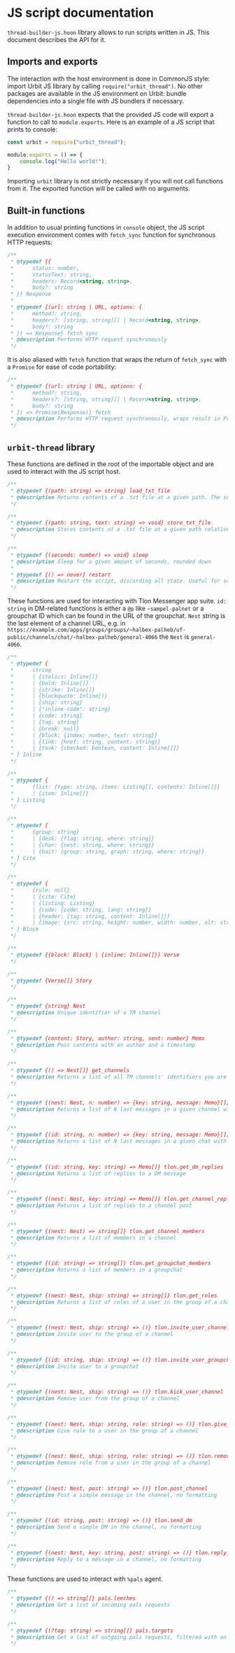 # JS script documentation

`thread-builder-js.hoon` library allows to run scripts written in JS. This document describes the API for it.

## Imports and exports

The interaction with the host environment is done in CommonJS style: import Urbit JS library by calling `require("urbit_thread")`. No other packages are available in the JS environment on Urbit: bundle dependencies into a single file with JS bundlers if necessary.

`thread-builder-js.hoon` expects that the provided JS code will export a function to call to `module.exports`. Here is an example of a JS script that prints to console:

```js
const urbit = require("urbit_thread");

module.exports = () => {
    console.log("Hello world!");
}
```

Importing `urbit` library is not strictly necessary if you will not call functions from it. The exported function will be called with no arguments.

## Built-in functions

In addition to usual printing functions in `console` object, the JS script execution environment comes with `fetch_sync` function for synchronous HTTP requests:

```js
/**
 * @typedef {{
 *      status: number,
 *      statusText: string,
 *      headers: Record<string, string>,
 *      body?: string
 * }} Response
 * 
 * @typedef {(url: string | URL, options: {
 *      method?: string,
 *      headers?: [string, string][] | Record<string, string>,
 *      body?: string
 * }) => Response} fetch_sync
 * @description Performs HTTP request synchronously
 */
```

It is also aliased with `fetch` function that wraps the return of `fetch_sync` with a `Promise` for ease of code portability:

```js
/**
 * @typedef {(url: string | URL, options: {
 *      method?: string,
 *      headers?: [string, string][] | Record<string, string>,
 *      body?: string
 * }) => Promise(Response)} fetch
 * @description Performs HTTP request synchronously, wraps result in Promise
 */
```

## `urbit-thread` library

These functions are defined in the root of the importable object and are used to interact with the JS script host.

```js
/**
 * @typedef {(path: string) => string} load_txt_file
 * @description Returns contents of a .txt file at a given path. The search is not global and is performed in the filesystem partition for JS threads
 */

/**
 * @typedef {(path: string, text: string) => void} store_txt_file
 * @description Stores contents of a .txt file at a given path relative to the JS script directory
 */

/**
 * @typedef {(seconds: number) => void} sleep
 * @description Sleep for a given amount of seconds, rounded down
 * 
 * @typedef {() => never} restart
 * @description Restart the script, discarding all state. Useful for scripts that run for a very long time and would otherwise spend all memory on urwasm event log
 */
```

These functions are used for interacting with Tlon Messenger app suite. `id: string` in DM-related functions is either a `@p` like `~sampel-palnet` or a groupchat ID which can be found in the URL of the groupchat. `Nest` string is the last element of a channel URL, e.g. in `https://example.com/apps/groups/groups/~halbex-palheb/uf-public/channels/chat/~halbex-palheb/general-4066` the `Nest` is `general-4066`.

```js
/**
 * @typedef {
 *      string
 *      | {italics: Inline[]}
 *      | {bold: Inline[]}
 *      | {strike: Inline[]}
 *      | {blockquote: Inline[]}
 *      | {ship: string}
 *      | {"inline-code": string}
 *      | {code: string}
 *      | {tag: string}
 *      | {break: null}
 *      | {block: {index: number, text: string}}
 *      | {link: {href: string, content: string}}
 *      | {task: {checked: boolean, content: Inline[]}}
 * } Inline
 */

/**
 * @typedef {
 *      {list: {type: string, items: Listing[], contents: Inline[]}}
 *      | {item: Inline[]}
 * } Listing
 */

/**
 * @typedef {
 *      {group: string}
 *      | {desk: {flag: string, where: string}}
 *      | {chan: {nest: string, where: string}}
 *      | {bait: {group: string, graph: string, where: string}}
 * } Cite
 */

/**
 * @typedef {
 *      {rule: null}
 *      | {cite: Cite}
 *      | {listing: Listing}
 *      | {code: {code: string, lang: string}}
 *      | {header: {tag: string, content: Inline[]}}
 *      | {image: {src: string, height: number, width: number, alt: string}}
 * } Block
 */

/**
 * @typedef {{block: Block} | {inline: Inline[]}} Verse
 */

/**
 * @typedef {Verse[]} Story
 */

/**
 * @typedef {string} Nest
 * @description Unique identifier of a TM channel
 */

/**
 * @typedef {content: Story, author: string, sent: number} Memo
 * @description Post contents with an author and a timestamp
 */

/**
 * @typedef {() => Nest[]} get_channels
 * @description Returns a list of all TM channels' identifiers you are currently in
 */

/**
 * @typedef {(nest: Nest, n: number) => {key: string, message: Memo}[]} get_channel-messages
 * @description Returns a list of N last messages in a given channel with their unique keys
 */

/**
 * @typedef {(id: string, n: number) => {key: string, message: Memo}[]} get_dm_messages
 * @description Returns a list of N last messages in a given chat with their unique keys
 */

/**
 * @typedef {(id: string, key: string) => Memo[]} tlon.get_dm_replies
 * @description Returns a list of replies to a DM message
 */

/**
 * @typedef {(nest: Nest, key: string) => Memo[]} tlon.get_channel_replies
 * @description Returns a list of replies to a channel post
 */

/**
 * @typedef {(nest: Nest) => string[]} tlon.get_channel_members
 * @description Returns a list of members in a channel
 */

/**
 * @typedef {(id: string) => string[]} tlon.get_groupchat_members
 * @description Returns a list of members in a groupchat
 */

/**
 * @typedef {(nest: Nest, ship: string) => string[]} tlon.get_roles
 * @description Returns a list of roles of a user in the group of a channel
 */

/**
 * @typedef {(nest: Nest, ship: string) => ()} tlon.invite_user_channel
 * @description Invite user to the group of a channel
 */

/**
 * @typedef {(id: string, ship: string) => ()} tlon.invite_user_groupchat
 * @description Invite user to a groupchat
 */

/**
 * @typedef {(nest: Nest, ship: string) => ()} tlon.kick_user_channel
 * @description Remove user from the group of a channel
 */

/**
 * @typedef {(nest: Nest, ship: string, role: string) => ()} tlon.give_role
 * @description Give role to a user in the group of a channel
 */

/**
 * @typedef {(nest: Nest, ship: string, role: string) => ()} tlon.remove_role
 * @description Remove role from a user in the group of a channel
 */

/**
 * @typedef {(nest: Nest, post: string) => ()} tlon.post_channel
 * @description Post a simple message in the channel, no formatting
 */

/**
 * @typedef {(id: string, post: string) => ()} tlon.send_dm
 * @description Send a simple DM in the channel, no formatting
 */

/**
 * @typedef {(nest: Nest, key: string, post: string) => ()} tlon.reply_channel
 * @description Reply to a message in a channel, no formatting
 */
```

These functions are used to interact with `%pals` agent.

```js
/**
 * @typedef {() => string[]} pals.leeches
 * @description Get a list of incoming pals requests
 */

/**
 * @typedef {(?tag: string) => string[]} pals.targets
 * @description Get a list of outgoing pals requests, filtered with an optional tag
 */
```